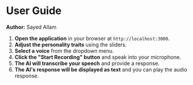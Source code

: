 
# User Guide

**Author:** Sayed Allam

1.  **Open the application** in your browser at `http://localhost:3000`.
2.  **Adjust the personality traits** using the sliders.
3.  **Select a voice** from the dropdown menu.
4.  **Click the "Start Recording" button** and speak into your microphone.
5.  **The AI will transcribe your speech** and provide a response.
6.  **The AI's response will be displayed as text** and you can play the audio response.
